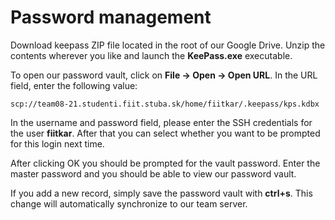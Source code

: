 # Password management
Download keepass ZIP file located in the root of our Google Drive. Unzip the contents wherever you like and launch the **KeePass.exe** executable.

To open our password vault, click on **File -> Open -> Open URL**. In the URL field, enter the following value:

```
scp://team08-21.studenti.fiit.stuba.sk/home/fiitkar/.keepass/kps.kdbx
```

In the username and password field, please enter the SSH credentials for the user **fiitkar**. After that you can select whether you want to be prompted for this login next time.

After clicking OK you should be prompted for the vault password. Enter the master password and you should be able to view our password vault. 

If you add a new record, simply save the password vault with **ctrl+s**. This change will automatically synchronize to our team server.
